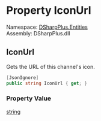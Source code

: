 # Property IconUrl

Namespace: [DSharpPlus.Entities](DSharpPlus.Entities.md)  
Assembly: DSharpPlus.dll

## <a id="DSharpPlus_Entities_DiscordDmChannel_IconUrl"></a>IconUrl

Gets the URL of this channel's icon.

```csharp
[JsonIgnore]
public string IconUrl { get; }
```

### Property Value

[string](https://learn.microsoft.com/dotnet/api/system.string)

